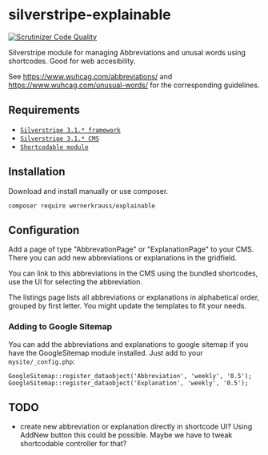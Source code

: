silverstripe-explainable
==========================
[![Scrutinizer Code Quality](https://scrutinizer-ci.com/g/wernerkrauss/silverstripe-explainable/badges/quality-score.png?b=master)](https://scrutinizer-ci.com/g/wernerkrauss/silverstripe-explainable/?branch=master)

Silverstripe module for managing Abbreviations and unusal words using shortcodes. Good for web accesibility.

See https://www.wuhcag.com/abbreviations/ and https://www.wuhcag.com/unusual-words/ for the corresponding guidelines.

## Requirements

* [`Silverstripe 3.1.* framework`](https://github.com/silverstripe/silverstripe-framework)
* [`Silverstripe 3.1.* CMS`](https://github.com/silverstripe/cms)
* [`Shortcodable module`](https://github.com/sheadawson/silverstripe-shortcodable)

## Installation

Download and install manually or use composer.

```
composer require wernerkrauss/explainable
```

## Configuration

Add a page of type "AbbrevationPage" or "ExplanationPage" to your CMS. There you can add new abbreviations or explanations
in the gridfield.

You can link to this abbreviations in the CMS using the bundled shortcodes, use the UI for selecting the abbreviation.

The listings page lists all abbreviations or explanations in alphabetical order, grouped by first letter. You might update 
the templates to fit your needs.

### Adding to Google Sitemap

You can add the abbreviations and explanations to google sitemap if you have the GoogleSitemap module installed. Just 
add to your `mysite/_config.php`: 

```
GoogleSitemap::register_dataobject('Abbreviation', 'weekly', '0.5');
GoogleSitemap::register_dataobject('Explanation', 'weekly', '0.5');
```

## TODO
* create new abbreviation or explanation directly in shortcode UI? Using AddNew button this could be possible.
  Maybe we have to tweak shortcodable controller for that?

